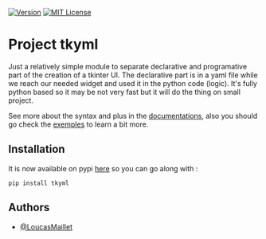 [![Version](https://img.shields.io/pypi/v/tkyml?color=blue)](https://pypi.org/project/tkyml/)
[![MIT License](https://img.shields.io/badge/License-MIT-green.svg)](https://github.com/LoucasMaillet/tkyml/blob/master/LICENSE/)


# Project tkyml

Just a relatively simple module to separate declarative and programative part of the creation of a tkinter UI.
The declarative part is in a yaml file while we reach our needed widget and used it in the python code (logic).
It's fully python based so it may be not very fast but it will do the thing on small project.

See more about the syntax and plus in the [documentations](https://github.com/LoucasMaillet/tkyml/tree/master/docs),
also you should go check the [exemples](https://github.com/LoucasMaillet/tkyml/tree/master/exemples) to learn a bit more.

## Installation

It is now available on pypi [here](https://pypi.org/project/tkyml/) so you can go along with :

`pip install tkyml`

## Authors

- [@LoucasMaillet](https://www.github.com/LoucasMaillet)

